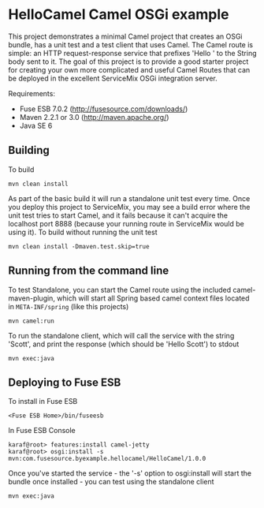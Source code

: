 HelloCamel Camel OSGi example
=============================

This project demonstrates a minimal Camel project that creates an OSGi bundle, has a unit test and
a test client that uses Camel. The Camel route is simple: an HTTP request-response service that
prefixes 'Hello ' to the String body sent to it. The goal of this project is to provide a good
starter project for creating your own more complicated and useful Camel Routes that can be deployed
in the excellent ServiceMix OSGi integration server.

Requirements:

* Fuse ESB 7.0.2 (http://fusesource.com/downloads/)
* Maven 2.2.1 or 3.0 (http://maven.apache.org/)
* Java SE 6

## Building

To build

    mvn clean install

As part of the basic build it will run a standalone unit test every time. Once you deploy this
project to ServiceMix, you may see a build error where the unit test tries to start Camel, and
it fails because it can't acquire the localhost port 8888 (because your running route in ServiceMix
would be using it). To build without running the unit test

    mvn clean install -Dmaven.test.skip=true

## Running from the command line

To test Standalone, you can start the Camel route using the included camel-maven-plugin, which will
start all Spring based camel context files located in `META-INF/spring` (like this projects)

    mvn camel:run

To run the standalone client, which will call the service with the string 'Scott', and print the
response (which should be 'Hello Scott') to stdout

    mvn exec:java

## Deploying to Fuse ESB

To install in Fuse ESB

    <Fuse ESB Home>/bin/fuseesb

In Fuse ESB Console

    karaf@root> features:install camel-jetty
    karaf@root> osgi:install -s mvn:com.fusesource.byexample.hellocamel/HelloCamel/1.0.0

Once you've started the service - the '-s' option to osgi:install will start the bundle once installed - you
can test using the standalone client

    mvn exec:java
